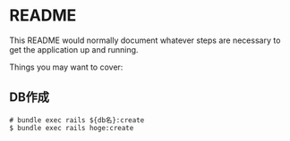 # README

This README would normally document whatever steps are necessary to get the
application up and running.

Things you may want to cover:

## DB作成
```
# bundle exec rails ${db名}:create
$ bundle exec rails hoge:create
```
